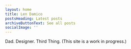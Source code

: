 ```yaml
---
layout: home
title: Len Damico
postsHeading: Latest posts
archiveButtonText: See all posts
socialImage: ''
---
```

Dad. Designer. Third Thing. (This site is a work in progress.)
